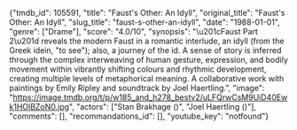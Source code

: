 {"tmdb_id": 105591, "title": "Faust's Other: An Idyll", "original_title": "Faust's Other: An Idyll", "slug_title": "faust-s-other-an-idyll", "date": "1988-01-01", "genre": ["Drame"], "score": "4.0/10", "synopsis": "\u201cFaust Part 2\u201d reveals the modern Faust in a romantic interlude, an idyll (from the Greek idein, \"to see\"); also, a journey of the id. A sense of story is inferred through the complex interweaving of human gesture, expression, and bodily movement within vibrantly shifting colours and rhythmic development, creating multiple levels of metaphorical meaning. A collaborative work with paintings by Emily Ripley and soundtrack by Joel Haertling.", "image": "https://image.tmdb.org/t/p/w185_and_h278_bestv2/uLFQrwCsM9UiD40Ewk1HOlBZoN0.jpg", "actors": ["Stan Brakhage ()", "Joel Haertling ()"], "comments": [], "recommandations_id": [], "youtube_key": "notfound"}